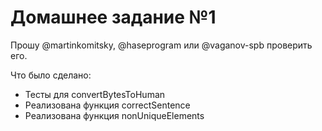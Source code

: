 # Домашнее задание №1

Прошу @martinkomitsky, @haseprogram или @vaganov-spb проверить его.

Что было сделано:
* Тесты для convertBytesToHuman
* Реализована функция correctSentence
* Реализована функция nonUniqueElements